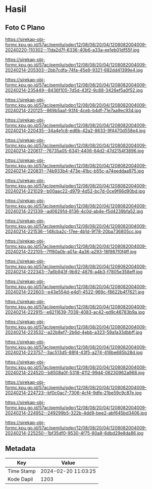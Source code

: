 # Hasil

## Foto C Plano

https://sirekap-obj-formc.kpu.go.id/57ac/pemilu/pdpr/12/08/08/20/04/1208082004009-20240220-110302--11da2d7f-6336-40b6-a33a-ee1eb01df55f.jpg

https://sirekap-obj-formc.kpu.go.id/57ac/pemilu/pdpr/12/08/08/20/04/1208082004009-20240214-205303--2bb7cdfa-74fa-45e9-9321-682dd41399e4.jpg

https://sirekap-obj-formc.kpu.go.id/57ac/pemilu/pdpr/12/08/08/20/04/1208082004009-20240214-235449--8436f105-7d5d-43f2-9c88-3426ef5a0f52.jpg

https://sirekap-obj-formc.kpu.go.id/57ac/pemilu/pdpr/12/08/08/20/04/1208082004009-20240214-220125--869b5aa1-93f4-4ceb-b4df-71e7aa9ec934.jpg

https://sirekap-obj-formc.kpu.go.id/57ac/pemilu/pdpr/12/08/08/20/04/1208082004009-20240214-220435--34a4e1c8-ed6b-42a2-8633-9f4470d558e4.jpg

https://sirekap-obj-formc.kpu.go.id/57ac/pemilu/pdpr/12/08/08/20/04/1208082004009-20240214-220617--76735a05-6341-4406-84d2-47d2154f3896.jpg

https://sirekap-obj-formc.kpu.go.id/57ac/pemilu/pdpr/12/08/08/20/04/1208082004009-20240214-220831--74b933b4-473e-41bc-b55c-a74eeddaa975.jpg

https://sirekap-obj-formc.kpu.go.id/57ac/pemilu/pdpr/12/08/08/20/04/1208082004009-20240214-221029--b00aac22-d979-4d52-bc7d-0ce9f66d90bd.jpg

https://sirekap-obj-formc.kpu.go.id/57ac/pemilu/pdpr/12/08/08/20/04/1208082004009-20240214-221339--ad06291d-8136-4c0d-ab4e-f5d4239bfa52.jpg

https://sirekap-obj-formc.kpu.go.id/57ac/pemilu/pdpr/12/08/08/20/04/1208082004009-20240214-221536--148cba2c-17ee-4b1d-9f78-20ba736805cc.jpg

https://sirekap-obj-formc.kpu.go.id/57ac/pemilu/pdpr/12/08/08/20/04/1208082004009-20240214-222105--7ff80a0b-a01a-4a36-a293-18f987f0f4ff.jpg

https://sirekap-obj-formc.kpu.go.id/57ac/pemilu/pdpr/12/08/08/20/04/1208082004009-20240214-222343--7a6b943f-9b92-4876-a4b3-f7805e358eff.jpg

https://sirekap-obj-formc.kpu.go.id/57ac/pemilu/pdpr/12/08/08/20/04/1208082004009-20240214-222603--e43e554d-e4d1-4522-969c-f8622b4f7621.jpg

https://sirekap-obj-formc.kpu.go.id/57ac/pemilu/pdpr/12/08/08/20/04/1208082004009-20240214-222915--e8211639-7039-4083-ac42-ed9c46783b9a.jpg

https://sirekap-obj-formc.kpu.go.id/57ac/pemilu/pdpr/12/08/08/20/04/1208082004009-20240214-223532--a22b8ef7-2b6d-4ebb-a323-59a1a33dbbff.jpg

https://sirekap-obj-formc.kpu.go.id/57ac/pemilu/pdpr/12/08/08/20/04/1208082004009-20240214-223757--3ac513d5-88f4-43f5-a274-416be685b28d.jpg

https://sirekap-obj-formc.kpu.go.id/57ac/pemilu/pdpr/12/08/08/20/04/1208082004009-20240214-224520--b8508a0f-5318-4112-99d4-06230962a968.jpg

https://sirekap-obj-formc.kpu.go.id/57ac/pemilu/pdpr/12/08/08/20/04/1208082004009-20240214-224723--bf0c0ac7-7306-4cf4-9dfe-21be59c9c87e.jpg

https://sirekap-obj-formc.kpu.go.id/57ac/pemilu/pdpr/12/08/08/20/04/1208082004009-20240214-224952--249299b5-322b-4dd9-bee2-abf645bd3406.jpg

https://sirekap-obj-formc.kpu.go.id/57ac/pemilu/pdpr/12/08/08/20/04/1208082004009-20240214-225250--1bf35df0-9530-4f75-80a8-6dbd29e8da86.jpg


## Metadata

| Key        | Value               |
| ---------- | ------------------- |
| Time Stamp | 2024-02-20 11:03:25 |
| Kode Dapil | 1203                |




